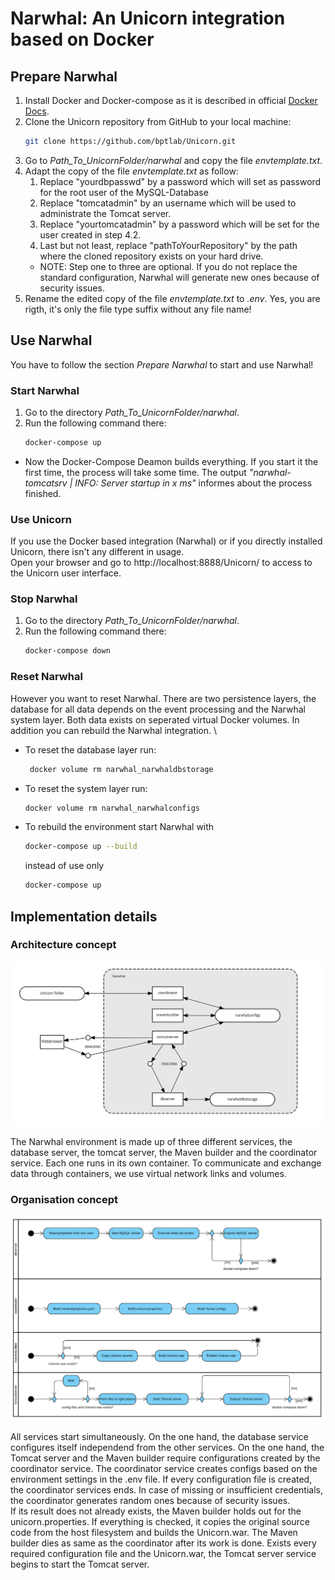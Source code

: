 # Narwhal: An Unicorn integration based on Docker
## Prepare Narwhal
1. Install Docker and Docker-compose as it is described in official [Docker Docs](https://docs.docker.com/).
2. Clone the Unicorn repository from GitHub to your local machine:
    ```sh
    git clone https://github.com/bptlab/Unicorn.git
    ```
3. Go to _Path_To_UnicornFolder/narwhal_ and copy the file _envtemplate.txt_.
4. Adapt the copy of the file _envtemplate.txt_ as follow: 
    1. Replace "yourdbpasswd" by a password which will set as password for the root user of the MySQL-Database
    2. Replace "tomcatadmin" by an username which will be used to administrate the Tomcat server.
    3. Replace "yourtomcatadmin" by a password which will be set for the user created in step 4.2.
    4. Last but not least, replace "pathToYourRepository" by the path where the cloned repository exists on your hard drive.
    * NOTE: Step one to three are optional. If you do not replace the standard configuration, Narwhal will generate new ones because of security issues. 
5. Rename the edited copy of the file _envtemplate.txt_ to _.env_. Yes, you are rigth, it's only the file type suffix without any file name!

## Use Narwhal
You have to follow the section _Prepare Narwhal_ to start and use Narwhal!
### Start Narwhal
1. Go to the directory _Path_To_UnicornFolder/narwhal_.
2. Run the following command there:
    ```sh
    docker-compose up
    ```
* Now the Docker-Compose Deamon builds everything. If you start it the first time, the process will take some time. The output _"narwhal-tomcatsrv | INFO: Server startup in x ms"_ informes about the process finished. 

### Use Unicorn
If you use the Docker based integration (Narwhal) or if you directly installed Unicorn, there isn't any different in usage. \
Open your browser and go to http://localhost:8888/Unicorn/ to access to the Unicorn user interface.

### Stop Narwhal
1. Go to the directory _Path_To_UnicornFolder/narwhal_.
2. Run the following command there:
    ```sh
    docker-compose down
    ```

### Reset Narwhal
However you want to reset Narwhal. There are two persistence layers, the database for all data depends on the event processing and the Narwhal system layer. Both data exists on seperated virtual Docker volumes. In addition you can rebuild the Narwhal integration. \
* To reset the database layer run: 
    ```sh
     docker volume rm narwhal_narwhaldbstorage 
    ```
* To reset the system layer run:
    ```sh
    docker volume rm narwhal_narwhalconfigs
    ```
* To rebuild the environment start Narwhal with
    ```sh
    docker-compose up --build
    ```
    instead of use only
    ```sh
    docker-compose up
    ```

## Implementation details
### Architecture concept

![Narwhal architecture concept](./assets/images/narwhal-architecture.png)

The Narwhal environment is made up of three different services, the database server, the tomcat server, the Maven builder and the coordinator service. Each one runs in its own container. To communicate and exchange data through containers, we use virtual network links and volumes.

### Organisation concept

![Narwhal organisation concept](./assets/images/narwhal-process-overview.png)

All services start simultaneously. On the one hand, the database service configures itself independend from the other services. On the one hand, the Tomcat server and the Maven builder require configurations created by the coordinator service. The coordinator service creates configs based on the environment settings in the .env file. If every configuration file is created, the coordinator services ends. In case of missing or insufficient credentials, the coordinator generates random ones because of security issues. \
If its result does not already exists, the Maven builder holds out for the unicorn.properties. If everything is checked, it copies the original source code from the host filesystem and builds the Unicorn.war. The Maven builder dies as same as the coordinator after its work is done.
Exists every required configuration file and the Unicorn.war, the Tomcat server service begins to start the Tomcat server.